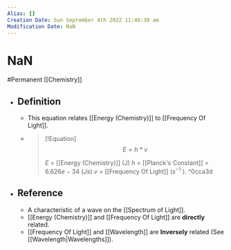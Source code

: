 ```yaml
---
Alias: []
Creation Date: Sun September 4th 2022 11:46:30 am 
Modification Date: NaN
---
```

# NaN
#Permanent [[Chemistry]]

- ## Definition
	- This equation relates [[Energy (Chemistry)]] to [[Frequency Of Light]].
	- > [!Equation]
	  > $$E=h*v$$
	  > 
	  > $E$ = [[Energy (Chemistry)]] (J)
	  > $h$ = [[Planck's Constant]] = $6.626e-34$ ($Js$)
	  > $v$ = [[Frequency Of Light]] ($s^{-1}$ ). ^0cca3d
- ## Reference
	- A characteristic of a wave on the [[Spectrum of Light]].
	- [[Energy (Chemistry)]] and [[Frequency Of Light]] are **directly** related.
	- [[Frequency Of Light]] and [[Wavelength]] are **Inversely** related (See [[Wavelength|Wavelengths]]).